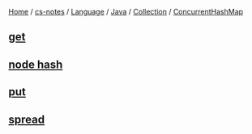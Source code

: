 [Home](https://mengxianbin.github.io) /
[cs-notes](https://mengxianbin.github.io/cs-notes/site) /
[Language](https://mengxianbin.github.io/cs-notes/site/Language) /
[Java](https://mengxianbin.github.io/cs-notes/site/Language/Java) /
[Collection](https://mengxianbin.github.io/cs-notes/site/Language/Java/Collection) /
[ConcurrentHashMap](https://mengxianbin.github.io/cs-notes/site/Language/Java/Collection/ConcurrentHashMap)

## [get](https://mengxianbin.github.io/cs-notes/site/Language/Java/Collection/ConcurrentHashMap/get)

## [node hash](https://mengxianbin.github.io/cs-notes/site/Language/Java/Collection/ConcurrentHashMap/node%20hash)

## [put](https://mengxianbin.github.io/cs-notes/site/Language/Java/Collection/ConcurrentHashMap/put)

## [spread](https://mengxianbin.github.io/cs-notes/site/Language/Java/Collection/ConcurrentHashMap/spread)
